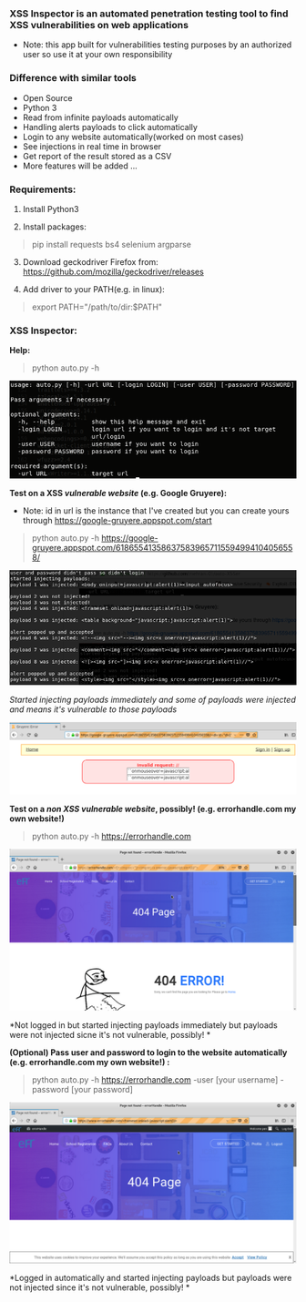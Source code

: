### XSS Inspector is an automated penetration testing tool to find XSS vulnerabilities on web applications
* Note: this app built for vulnerabilities testing purposes by an authorized user so use it at your own responsibility


### Difference with similar tools
* Open Source
* Python 3 
* Read from infinite payloads automatically
* Handling alerts payloads to click automatically
* Login to any website automatically(worked on most cases)
* See injections in real time in browser
* Get report of the result stored as a CSV
* More features will be added ...

### Requirements:
1) Install Python3

2) Install packages:
>pip install requests bs4 selenium argparse

3) Download geckodriver Firefox from:
https://github.com/mozilla/geckodriver/releases

4) Add driver to your PATH(e.g. in linux):
>export PATH="/path/to/dir:$PATH"

### XSS Inspector:
**Help:**
>python auto.py -h

![Alt text](/images/XSS-Inspector-help-command.png?raw=true "help command")

**Test on a XSS *vulnerable website* (e.g. Google Gruyere):**
* Note: id in url is the instance that I've created but you can create yours through https://google-gruyere.appspot.com/start

>python auto.py -h https://google-gruyere.appspot.com/618655413586375839657115594994104056558/

![Alt text](/images/XSS-Inspector-Google-Gruyere-terminal.png?raw=true "Google Gruyere terminal")

*Started injecting payloads immediately and some of payloads were injected and means it's vulnerable to those payloads*

![Alt text](/images/XSS-Inspector-Google-Gruyere-Firefox.png?raw=true "auto XSSer Google Gruyere Firefox")

**Test on a *non XSS vulnerable website*, possibly! (e.g. errorhandle.com my own website!)**
>python auto.py -h https://errorhandle.com

![Alt text](/images/XSS-Inspector-eH-Firefox.png?raw=true "auto XSSer errorHandle Firefox")

*Not logged in but started injecting payloads immediately but payloads were not injected sicne it's not vulnerable, possibly! *

**(Optional) Pass user and password to login to the website automatically (e.g. errorhandle.com my own website!) :**
>python auto.py -h https://errorhandle.com -user [your username] -password [your password]

![Alt text](/images/XSS-Inspector-eH-loggedin-Firefox.png?raw=true "auto XSSer errorHandle logged in Firefox")

*Logged in automatically and started injecting payloads but payloads were not injected since it's not vulnerable, possibly! *
